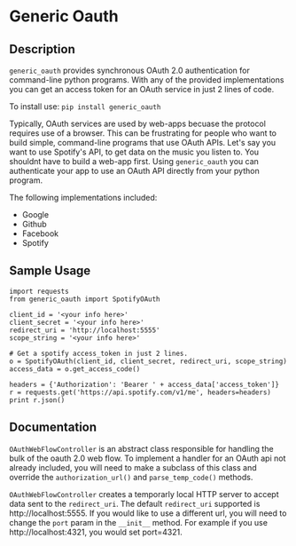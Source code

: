 # Generic Oauth

## Description

`generic_oauth` provides synchronous OAuth 2.0 authentication for command-line python programs.  With any of the provided implementations you can get an access token for an OAuth service in just 2 lines of code.

To install use: `pip install generic_oauth`

Typically, OAuth services are used by web-apps becuase the protocol requires use of a browser. This can be frustrating for people who want to build simple, command-line programs that use OAuth APIs. Let's say you want to use Spotify's API, to get data on the music you listen to. You shouldnt have to build a web-app first. Using `generic_oauth` you can authenticate your app to use an OAuth API directly from your python program. 

The following implementations included: 

- Google
- Github
- Facebook
- Spotify

## Sample Usage

```
import requests
from generic_oauth import SpotifyOAuth

client_id = '<your info here>'
client_secret = '<your info here>'
redirect_uri = 'http://localhost:5555'
scope_string = '<your info here>'

# Get a spotify access_token in just 2 lines. 
o = SpotifyOAuth(client_id, client_secret, redirect_uri, scope_string)
access_data = o.get_access_code()

headers = {'Authorization': 'Bearer ' + access_data['access_token']}
r = requests.get('https://api.spotify.com/v1/me', headers=headers)
print r.json()

```

## Documentation

`OAuthWebFlowController` is an abstract class responsible for handling the bulk of the oauth 2.0 web flow. To implement a handler for an OAuth api not already included, you will need to make a subclass of this class and override the `authorization_url()` and `parse_temp_code()` methods.

`OAuthWebFlowController` creates a temporarly local HTTP server to accept data sent to the `redirect_uri`. The default `redirect_uri` supported is http://localhost:5555. If you would like to use a different url, you will need to change the `port` param in the `__init__` method. For example if you use http://localhost:4321, you would set port=4321. 











